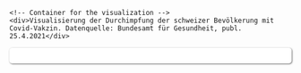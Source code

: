 <html>
  <head>
    <title>Vega-Lite Bar Chart</title>
    <meta charset="utf-8" />
    <script src="https://d3js.org/d3.v5.min.js"></script>
    <script src="https://cdn.jsdelivr.net/npm/vega@5.10.1"></script>
    <script src="https://cdn.jsdelivr.net/npm/vega-lite@4.10.4"></script>
    <script src="https://cdn.jsdelivr.net/npm/vega-embed@6.5.2"></script>
  <style>
 /* FONTS */
 @import url("https://fonts.googleapis.com/css?family=Open+Sans+Condensed:300,700");
</style>
  </head>
  <body>
    
    <!-- Container for the visualization -->
    <div>Visualisierung der Durchimpfung der schweizer Bevölkerung mit Covid-Vakzin. Datenquelle: Bundesamt für Gesundheit, publ. 25.4.2021</div> 
<div id="vis" style="padding:1em;margin-top:1em;border-radius:5px;background-color:#fff;box-shadow:1px 1px 3px #666;"></div>

<script>
   // Assign the specification to a local variable vlSpec.
   var vlSpec = {
  
  "data": {
    "url": "https://pnwscm60.github.io/data/impfstatus.json"
  },
  "width": 500, "height": 50,
  "resolve": {"scale": {"color": "independent"}},
  "layer": [
     {"mark": "bar",
      "encoding": {
        "x": {"field": "Prozent", "type": "quantitative", "stack": "zero"},
        "y": {"field": "Impfstatus", "type": "nominal"},
        "color": {"field": "Status", "type": "nominal"}}
     },
     {"mark": {"type": "text", "dx": -15, "dy": 3},
      "encoding": {
        "x": {"field": "Prozent", "type": "quantitative", "stack": "zero"},
        "y": {"field": "Impfstatus", "type": "nominal"},
        "color": {"field": "Status", "type": "nominal", "scale": {"range": ["white"]}, "legend": null},
        "text": { "field": "Prozent", "type": "quantitative", "format": ".1f"}}
    }
  ]
}
// Embed the visualization in the container with id `vis`
vegaEmbed('#vis', vlSpec);
 // color old #85C5A6
</script>
